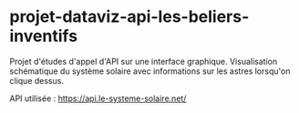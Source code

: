 # projet-dataviz-api-les-beliers-inventifs

Projet d'études d'appel d'API sur une interface graphique.
Visualisation schématique du système solaire avec informations sur les astres lorsqu'on clique dessus.

API utilisée : https://api.le-systeme-solaire.net/